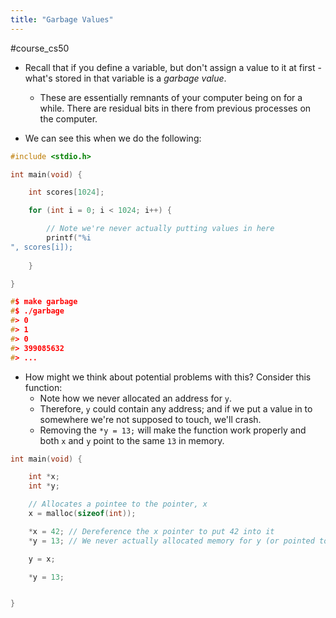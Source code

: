 ```yaml
---
title: "Garbage Values"
---
```

#course_cs50 

- Recall that if you define a variable, but don't assign a value to it at first - what's stored in that variable is a *garbage value*.
    - These are essentially remnants of your computer being on for a while. There are residual bits in there from previous processes on the computer.

- We can see this when we do the following:

```C
#include <stdio.h>

int main(void) {

    int scores[1024];

    for (int i = 0; i < 1024; i++) {

        // Note we're never actually putting values in here
        printf("%i
", scores[i]);
    
    }

}

#$ make garbage
#$ ./garbage
#> 0
#> 1
#> 0
#> 399085632
#> ...
```

- How might we think about potential problems with this? Consider this function:
    - Note how we never allocated an address for `y`. 
    - Therefore, `y` could contain any address; and if we put a value in to somewhere we're not supposed to touch, we'll crash.
    - Removing the `*y = 13;` will make the function work properly and both `x` and `y` point to the same `13` in memory.

```C
int main(void) {

    int *x;
    int *y;

    // Allocates a pointee to the pointer, x
    x = malloc(sizeof(int));

    *x = 42; // Dereference the x pointer to put 42 into it
    *y = 13; // We never actually allocated memory for y (or pointed to a pointee)

    y = x;

    *y = 13;


}
```
